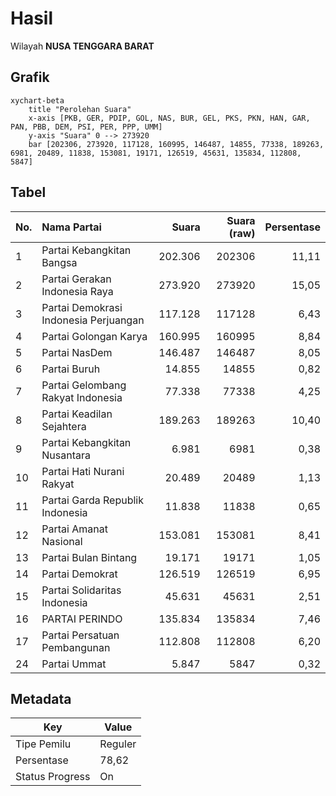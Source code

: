 # Hasil

Wilayah **NUSA TENGGARA BARAT**

## Grafik

```mermaid
xychart-beta
    title "Perolehan Suara"
    x-axis [PKB, GER, PDIP, GOL, NAS, BUR, GEL, PKS, PKN, HAN, GAR, PAN, PBB, DEM, PSI, PER, PPP, UMM]
    y-axis "Suara" 0 --> 273920
    bar [202306, 273920, 117128, 160995, 146487, 14855, 77338, 189263, 6981, 20489, 11838, 153081, 19171, 126519, 45631, 135834, 112808, 5847]
```

## Tabel

| No. | Nama Partai                           | Suara   | Suara (raw) | Persentase |
|:--- |:------------------------------------- | -------:| -----------:| ----------:|
| 1   | Partai Kebangkitan Bangsa             | 202.306 | 202306      | 11,11      |
| 2   | Partai Gerakan Indonesia Raya         | 273.920 | 273920      | 15,05      |
| 3   | Partai Demokrasi Indonesia Perjuangan | 117.128 | 117128      | 6,43       |
| 4   | Partai Golongan Karya                 | 160.995 | 160995      | 8,84       |
| 5   | Partai NasDem                         | 146.487 | 146487      | 8,05       |
| 6   | Partai Buruh                          | 14.855  | 14855       | 0,82       |
| 7   | Partai Gelombang Rakyat Indonesia     | 77.338  | 77338       | 4,25       |
| 8   | Partai Keadilan Sejahtera             | 189.263 | 189263      | 10,40      |
| 9   | Partai Kebangkitan Nusantara          | 6.981   | 6981        | 0,38       |
| 10  | Partai Hati Nurani Rakyat             | 20.489  | 20489       | 1,13       |
| 11  | Partai Garda Republik Indonesia       | 11.838  | 11838       | 0,65       |
| 12  | Partai Amanat Nasional                | 153.081 | 153081      | 8,41       |
| 13  | Partai Bulan Bintang                  | 19.171  | 19171       | 1,05       |
| 14  | Partai Demokrat                       | 126.519 | 126519      | 6,95       |
| 15  | Partai Solidaritas Indonesia          | 45.631  | 45631       | 2,51       |
| 16  | PARTAI PERINDO                        | 135.834 | 135834      | 7,46       |
| 17  | Partai Persatuan Pembangunan          | 112.808 | 112808      | 6,20       |
| 24  | Partai Ummat                          | 5.847   | 5847        | 0,32       |


## Metadata

| Key             | Value   |
| --------------- | ------- |
| Tipe Pemilu     | Reguler |
| Persentase      | 78,62   |
| Status Progress | On      |



